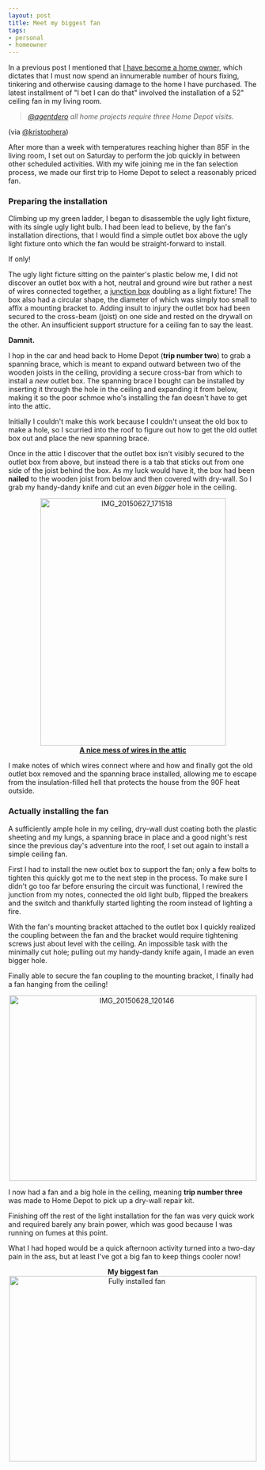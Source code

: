 ```yaml
---
layout: post
title: Meet my biggest fan
tags:
- personal
- homeowner
---
```


In a previous post I mentioned that [I have become a home
owner](/2015/05/27/mostly-growned-up.html), which dictates that I must now
spend an innumerable number of hours fixing, tinkering and otherwise causing
damage to the home I have purchased. The latest installment of "I bet I can do
that" involved the installation of a 52" ceiling fan in my living room.


> *[@agentdero](https://twitter.com/agentdero) all home projects require three Home Depot visits.*

(via [@kristophera](https://twitter.com/kristophera/status/614880876179013632))

After more than a week with temperatures reaching higher than 85F in the living
room, I set out on Saturday to perform the job quickly in between other
scheduled activities. With my wife joining me in the fan selection process, we
made our first trip to Home Depot to select a reasonably priced fan.

### Preparing the installation

Climbing up my green ladder, I began to disassemble the ugly light fixture,
with its single ugly light bulb. I had been lead to believe, by the fan's
installation directions, that I would find a simple outlet box above the ugly
light fixture onto which the fan would be straight-forward to install.

If only!

The ugly light ficture sitting on the painter's plastic below me, I did not
discover an outlet box with a hot, neutral and ground wire but rather a nest of
wires connected together, a [junction
box](https://en.wikipedia.org/wiki/Junction_box) doubling as a light fixture!
The box also had a circular shape, the diameter of which was simply too small
to affix a mounting bracket to. Adding insult to injury the outlet box had been
secured to the cross-beam (joist) on one side and rested on the drywall on the
other. An insufficient support structure for a ceiling fan to say the least.

**Damnit.**

I hop in the car and head back to Home Depot (**trip number two**) to grab a spanning
brace, which is meant to expand outward between two of the wooden joists in the
ceiling, providing a secure cross-bar from which to install a *new* outlet box.
The spanning brace I bought can be installed by inserting it
through the hole in the ceiling and expanding it from below, making it so the
poor schmoe who's installing the fan doesn't have to get into the attic.

Initially I couldn't make this work because I couldn't unseat the old box to
make a hole, so I scurried into the roof to figure out how to get the old
outlet box out and place the new spanning brace.


Once in the attic I discover that the outlet box isn't visibly secured to the
outlet box from above, but instead there is a tab that sticks out from one side
of the joist behind the box. As my luck would have it, the box had been
**nailed** to the wooden joist from below and then covered with dry-wall. So I
grab my handy-dandy knife and cut an even *bigger* hole in the ceiling.

<center><a href="https://www.flickr.com/photos/agentdero/19222135136" title="IMG_20150627_171518 by R. Tyler Croy, on Flickr"><img src="https://c1.staticflickr.com/1/395/19222135136_90b4ee8fa4.jpg" width="375" height="500" alt="IMG_20150627_171518"><br/><strong>A nice mess of wires in the attic</strong></a></center>


I make notes of which wires connect where and how and finally got the old
outlet box removed and the spanning brace installed, allowing me to escape from
the insulation-filled hell that protects the house from the 90F heat outside.


### Actually installing the fan

A sufficiently ample hole in my ceiling, dry-wall dust coating both the plastic
sheeting and my lungs, a spanning brace in place and a good night's rest since
the previous day's adventure into the roof, I set out again to install a simple
ceiling fan.

First I had to install the new outlet box to support the fan; only a few bolts
to tighten this quickly got me to the next step in the process. To make sure I
didn't go too far before ensuring the circuit was functional, I rewired the
junction from my notes, connected the old light bulb, flipped the breakers and
the switch and thankfully started lighting the room instead of lighting a fire.

With the fan's mounting bracket attached to the outlet box I quickly realized
the coupling between the fan and the bracket would require tightening screws
just about level with the ceiling. An impossible task with the minimally cut
hole; pulling out my handy-dandy knife again, I made an even bigger hole.

Finally able to secure the fan coupling to the mounting bracket, I finally had
a fan hanging from the ceiling!

<center><a href="https://www.flickr.com/photos/agentdero/19252015861" title="IMG_20150628_120146 by R. Tyler Croy, on Flickr"><img src="https://c4.staticflickr.com/4/3785/19252015861_44c6d5aecd.jpg" width="500" height="375" alt="IMG_20150628_120146"></a></center>


I now had a fan and a big hole in the ceiling, meaning **trip number three** was
made to Home Depot to pick up a dry-wall repair kit.

Finishing off the rest of the light installation for the fan was very quick
work and required barely any brain power, which was good because I was running
on fumes at this point.

What I had hoped would be a quick afternoon activity turned into a two-day pain
in the ass, but at least I've got a big fan to keep things cooler now!


<center><strong>My biggest fan</strong><br/><a href="https://www.flickr.com/photos/agentdero/19060605780"
title="Fully installed fan by R. Tyler Croy, on Flickr"><img
src="https://c2.staticflickr.com/4/3775/19060605780_0811c66ed0.jpg" width="500"
height="375" alt="Fully installed fan"></a></center>


